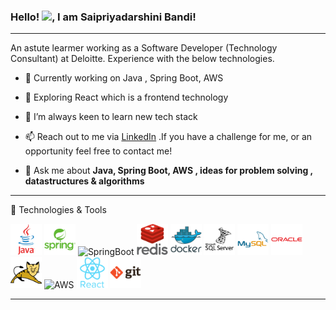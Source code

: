 ### Hello! <img src="https://raw.githubusercontent.com/MartinHeinz/MartinHeinz/master/wave.gif" width="30px">, I am Saipriyadarshini Bandi!

---
An astute learmer working as a Software Developer (Technology Consultant) at Deloitte. Experience with the below technologies.

- 🔭 Currently working on Java , Spring Boot, AWS

- 🌱 Exploring React which is a frontend technology

-  👀 I’m always keen to learn new tech stack

- 📫 Reach out to me via [LinkedIn](https://www.linkedin.com/in/saipriyadarshini/) .If you have a challenge for me, or an opportunity feel free to contact me!

- 💬 Ask me about **Java, Spring Boot, AWS , ideas for problem solving , datastructures & algorithms**
---

🧰 Technologies & Tools

<img src="https://github.com/devicons/devicon/blob/master/icons/java/java-original-wordmark.svg" alt="Java" width="50" height="50"/> 
<img src="https://github.com/devicons/devicon/blob/master/icons/spring/spring-original-wordmark.svg" alt="Spring" width="50" height="50"/> 
<img src="https://user-images.githubusercontent.com/33158051/103466606-760a4000-4d14-11eb-9941-2f3d00371471.png" alt="SpringBoot" width="30" height="20"/> 
<img src="https://github.com/devicons/devicon/blob/master/icons/redis/redis-original-wordmark.svg" alt="Redis" width="50" height="50"/> <img src="https://github.com/devicons/devicon/blob/master/icons/docker/docker-original-wordmark.svg" alt="Docker" width="50" height="50"/> <img src="https://github.com/devicons/devicon/blob/master/icons/microsoftsqlserver/microsoftsqlserver-plain-wordmark.svg" alt="microsoftsqlserver" width="50" height="50"
style= 'background-color: white'/> <img src="https://github.com/devicons/devicon/blob/master/icons/mysql/mysql-original-wordmark.svg" alt="mysql" width="50" height="50"/> 
<img src="https://github.com/devicons/devicon/blob/master/icons/oracle/oracle-original.svg" alt="Oracle" width="50" height="50"/>
<img src="https://github.com/devicons/devicon/blob/master/icons/tomcat/tomcat-original.svg" alt="Tomcat" width="50" height="50"/> <img src="https://cdn.worldvectorlogo.com/logos/aws-2.svg" alt="AWS" width="50" height="50"/> 
<img src="https://github.com/devicons/devicon/blob/master/icons/react/react-original-wordmark.svg" alt="React" width="50" height="50"/> <img src="https://github.com/devicons/devicon/blob/master/icons/git/git-original-wordmark.svg" alt="Git" width="50" height="50"/>

---
